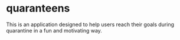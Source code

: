 # quaranteens

This is an application designed to help users reach their goals during quarantine in a fun and motivating way. 
